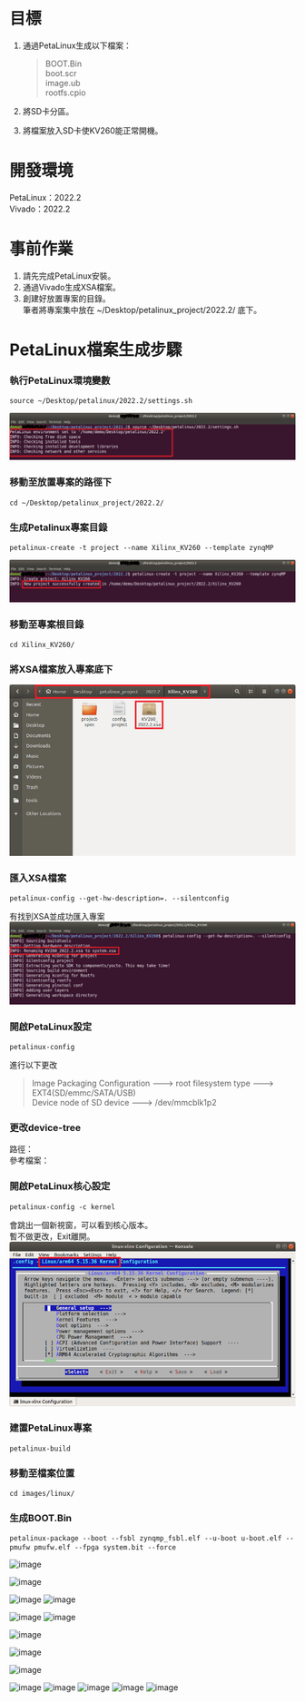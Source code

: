# 目標
1. 通過PetaLinux生成以下檔案：
   >BOOT.Bin  
   >boot.scr  
   >image.ub  
   >rootfs.cpio  
   
2. 將SD卡分區。  
3. 將檔案放入SD卡使KV260能正常開機。
# 開發環境
PetaLinux：2022.2  
Vivado：2022.2
# 事前作業
1. 請先完成PetaLinux安裝。  
2. 通過Vivado生成XSA檔案。  
3. 創建好放置專案的目錄。  
   筆者將專案集中放在 ~/Desktop/petalinux_project/2022.2/ 底下。
# PetaLinux檔案生成步驟
### 執行PetaLinux環境變數  
```
source ~/Desktop/petalinux/2022.2/settings.sh 
```
![image](https://github.com/Lamb0421/petalinux/blob/main/board/KV260/Iamge/source.png)
### 移動至放置專案的路徑下  
```
cd ~/Desktop/petalinux_project/2022.2/  
```
### 生成Petalinux專案目錄  
```
petalinux-create -t project --name Xilinx_KV260 --template zynqMP  
```
![image](https://github.com/Lamb0421/petalinux/blob/main/board/KV260/Iamge/create.png)
### 移動至專案根目錄
```
cd Xilinx_KV260/  
```
### 將XSA檔案放入專案底下  
![image](https://github.com/Lamb0421/petalinux/blob/main/board/KV260/Iamge/XSA.png)  
### 匯入XSA檔案
```
petalinux-config --get-hw-description=. --silentconfig  
```
有找到XSA並成功匯入專案
![image](https://github.com/Lamb0421/petalinux/blob/main/board/KV260/Iamge/config.png)
### 開啟PetaLinux設定  
```
petalinux-config  
```
進行以下更改   
>Image Packaging Configuration ---> root filesystem type ---> EXT4(SD/emmc/SATA/USB)  
>Device node of SD device ---> /dev/mmcblk1p2  

### 更改device-tree  
路徑：  
參考檔案：  
### 開啟PetaLinux核心設定  
```
petalinux-config -c kernel  
```
會跳出一個新視窗，可以看到核心版本。  
暫不做更改，Exit離開。
![image](https://github.com/Lamb0421/petalinux/blob/main/board/KV260/Iamge/kernel.png)
### 建置PetaLinux專案  
```
petalinux-build  
```
### 移動至檔案位置  
```
cd images/linux/  
```
### 生成BOOT.Bin  
```
petalinux-package --boot --fsbl zynqmp_fsbl.elf --u-boot u-boot.elf --pmufw pmufw.elf --fpga system.bit --force  
```

![image](https://user-images.githubusercontent.com/122330661/211705993-41549394-efc3-481e-86e1-090003267f0e.png)

![image](https://user-images.githubusercontent.com/122330661/211705588-668abf71-114c-4645-9cad-fded1b57e9c3.png)

![image](https://user-images.githubusercontent.com/122330661/211705114-86069eaf-bb5d-4136-a4bd-ae58d3155c36.png)
![image](https://user-images.githubusercontent.com/122330661/211705173-d940037e-64b4-4d2d-8f85-6886c03f863e.png)

![image](https://user-images.githubusercontent.com/122330661/211704140-82fe98ce-242b-407e-8f12-9a636d11cf31.png)
![image](https://user-images.githubusercontent.com/122330661/211704172-f941a49b-3c64-45ac-9d74-149bc299d813.png)

![image](https://user-images.githubusercontent.com/122330661/211704083-6702ebca-8d76-4d03-b607-5254ce064983.png)

![image](https://user-images.githubusercontent.com/122330661/211704022-8d727a1f-e185-4a7d-a1a8-bb4fd05b926a.png)

![image](https://user-images.githubusercontent.com/122330661/211703966-15ea7b87-1fc9-4f51-81ea-e5da44db825d.png)

![image](https://user-images.githubusercontent.com/122330661/211703613-0445f718-15c3-4822-8cf0-5a27cef00d36.png)
![image](https://user-images.githubusercontent.com/122330661/211702606-8acd54b6-9dce-49b2-adc5-ebd3b381689f.png)
![image](https://user-images.githubusercontent.com/122330661/211702855-6d001c97-18eb-4009-ab98-2db684cd6dda.png)
![image](https://user-images.githubusercontent.com/122330661/211703026-b0293e0c-7753-4c80-a808-c41ce70873aa.png)
![image](https://user-images.githubusercontent.com/122330661/211703376-255e2841-168a-4188-867d-271dca42b367.png)
